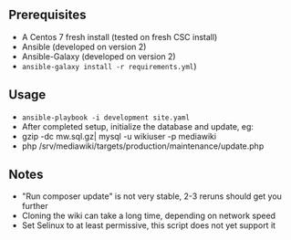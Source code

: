 ## Prerequisites

 - A Centos 7 fresh install (tested on fresh CSC install)
 - Ansible (developed on version 2)
 - Ansible-Galaxy (developed on version 2)
  - `ansible-galaxy install -r requirements.yml`)

## Usage

 - `ansible-playbook -i development site.yaml`
 - After completed setup, initialize the database and update, eg:
  - gzip -dc mw.sql.gz| mysql -u wikiuser -p  mediawiki
  - php /srv/mediawiki/targets/production/maintenance/update.php


## Notes

 - "Run composer update" is not very stable, 2-3 reruns should get you further
 - Cloning the wiki can take a long time, depending on network speed
 - Set Selinux to at least permissive, this script does not yet support it
 
